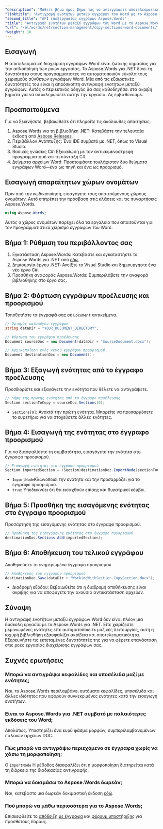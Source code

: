 ```yaml
---
"description": "Μάθετε βήμα προς βήμα πώς να αντιγράφετε αποτελεσματικά ενότητες μεταξύ εγγράφων Word χρησιμοποιώντας το Aspose.Words για .NET. Αυτός ο λεπτομερής οδηγός καλύπτει τις προϋποθέσεις, παραδείγματα κώδικα, συμβουλές για προχωρημένους και συχνές ερωτήσεις."
"linktitle": "Αντιγραφή ενοτήτων μεταξύ εγγράφων του Word με το Aspose.Words"
"second_title": "API επεξεργασίας εγγράφων Aspose.Words"
"title": "Αντιγραφή ενοτήτων μεταξύ εγγράφων του Word με το Aspose.Words"
"url": "/el/words/net/section-management/copy-sections-word-documents/"
"weight": 10
---
```


## Εισαγωγή

Η αποτελεσματική διαχείριση εγγράφων Word είναι ζωτικής σημασίας για την απλοποίηση των ροών εργασίας. Το Aspose.Words για .NET δίνει τη δυνατότητα στους προγραμματιστές να αυτοματοποιούν εύκολα τους χειρισμούς σύνθετων εγγράφων Word. Μία από τις εξαιρετικές δυνατότητές του είναι η απρόσκοπτη αντιγραφή ενοτήτων μεταξύ εγγράφων. Αυτός ο περιεκτικός οδηγός θα σας καθοδηγήσει στα ακριβή βήματα για να ολοκληρώσετε αυτήν την εργασία. Ας εμβαθύνουμε.

## Προαπαιτούμενα

Για να ξεκινήσετε, βεβαιωθείτε ότι πληροίτε τις ακόλουθες απαιτήσεις:

1. Aspose.Words για τη βιβλιοθήκη .NET: Κατεβάστε την τελευταία έκδοση από [Aspose Releases](https://releases.aspose.com/words/net/).
2. Περιβάλλον Ανάπτυξης: Ένα IDE συμβατό με .NET, όπως το Visual Studio.
3. Βασικές γνώσεις C#: Εξοικείωση με τον αντικειμενοστρεφή προγραμματισμό και τη σύνταξη C#.
4. Δείγματα αρχείων Word: Προετοιμάστε τουλάχιστον δύο δείγματα εγγράφων Word—ένα ως πηγή και ένα ως προορισμό.

## Εισαγωγή απαραίτητων χώρων ονομάτων

Πριν από την κωδικοποίηση, εισαγάγετε τους απαιτούμενους χώρους ονομάτων. Αυτό επιτρέπει την πρόσβαση στις κλάσεις και τις συναρτήσεις Aspose.Words.

```csharp
using Aspose.Words;
```

Αυτός ο χώρος ονομάτων παρέχει όλα τα εργαλεία που απαιτούνται για τον προγραμματιστικό χειρισμό εγγράφων του Word.

## Βήμα 1: Ρύθμιση του περιβάλλοντος σας

1. Εγκατάσταση Aspose.Words: Κατεβάστε και εγκαταστήστε το Aspose.Words για .NET από [εδώ](https://releases.aspose.com/words/net/).
2. Δημιουργία έργου .NET: Ανοίξτε το Visual Studio και δημιουργήστε ένα νέο έργο C#.
3. Προσθήκη αναφοράς Aspose.Words: Συμπεριλάβετε την αναφορά βιβλιοθήκης στο έργο σας.

## Βήμα 2: Φόρτωση εγγράφων προέλευσης και προορισμού

Τοποθετήστε τα έγγραφά σας σε `Document` αντικείμενα.

```csharp
// Ορισμός καταλόγου εγγράφων
string dataDir = "YOUR_DOCUMENT_DIRECTORY";

// Φόρτωση του εγγράφου προέλευσης
Document sourceDoc = new Document(dataDir + "SourceDocument.docx");

// Αρχικοποίηση ενός κενού εγγράφου προορισμού
Document destinationDoc = new Document();
```

## Βήμα 3: Εξαγωγή ενότητας από το έγγραφο προέλευσης

Προσδιορίστε και εξαγάγετε την ενότητα που θέλετε να αντιγράψετε.

```csharp
// Λήψη της πρώτης ενότητας από το έγγραφο προέλευσης
Section sectionToCopy = sourceDoc.Sections[0];
```

- `Sections[0]`: Ανακτά την πρώτη ενότητα. Μπορείτε να προσαρμόσετε το ευρετήριο για να στοχεύσετε άλλες ενότητες.

## Βήμα 4: Εισαγωγή της ενότητας στο έγγραφο προορισμού

Για να διασφαλίσετε τη συμβατότητα, εισαγάγετε την ενότητα στο έγγραφο προορισμού.

```csharp
// Εισαγωγή ενότητας στο έγγραφο προορισμού
Section importedSection = (Section)destinationDoc.ImportNode(sectionToCopy, true);
```

- `ImportNode`Κλωνοποιεί την ενότητα και την προσαρμόζει για το έγγραφο προορισμού.
- `true`: Υποδεικνύει ότι θα εισαχθούν επίσης και θυγατρικοί κόμβοι.

## Βήμα 5: Προσθήκη της εισαγόμενης ενότητας στο έγγραφο προορισμού

Προσάρτηση της εισαγόμενης ενότητας στο έγγραφο προορισμού.

```csharp
// Προσθήκη της εισαγόμενης ενότητας στο έγγραφο προορισμού
destinationDoc.Sections.Add(importedSection);
```

## Βήμα 6: Αποθήκευση του τελικού εγγράφου

Αποθηκεύστε το ενημερωμένο έγγραφο προορισμού.

```csharp
// Αποθήκευση του εγγράφου προορισμού
destinationDoc.Save(dataDir + "WorkingWithSection.CopySection.docx");
```

- Διαδρομή εξόδου: Βεβαιωθείτε ότι η διαδρομή αποθήκευσης είναι ακριβής για να αποφύγετε την ακούσια αντικατάσταση αρχείων.

## Σύναψη

Η αντιγραφή ενοτήτων μεταξύ εγγράφων Word δεν είναι πλέον μια δύσκολη εργασία με το Aspose.Words για .NET. Είτε χειρίζεστε μεμονωμένες ενότητες είτε αυτοματοποιείτε μαζικές λειτουργίες, αυτή η ισχυρή βιβλιοθήκη εξασφαλίζει ακρίβεια και αποτελεσματικότητα. Εξερευνήστε τις εκτεταμένες δυνατότητές της για να φέρετε επανάσταση στις ροές εργασίας διαχείρισης εγγράφων σας.

## Συχνές ερωτήσεις

### Μπορώ να αντιγράψω κεφαλίδες και υποσέλιδα μαζί με ενότητες;
Ναι, το Aspose.Words περιλαμβάνει αυτόματα κεφαλίδες, υποσέλιδα και άλλες ιδιότητες που αφορούν συγκεκριμένες ενότητες κατά την εισαγωγή ενοτήτων.

### Είναι το Aspose.Words για .NET συμβατό με παλαιότερες εκδόσεις του Word;
Απολύτως. Υποστηρίζει ένα ευρύ φάσμα μορφών, συμπεριλαμβανομένων παλαιών αρχείων DOC.

### Πώς μπορώ να αντιγράψω περιεχόμενο σε έγγραφα χωρίς να χάσω τη μορφοποίηση;
Ο `ImportNode` Η μέθοδος διασφαλίζει ότι η μορφοποίηση διατηρείται κατά τη διάρκεια της διαδικασίας αντιγραφής.

### Μπορώ να δοκιμάσω το Aspose.Words δωρεάν;
Ναι, κατεβάστε μια δωρεάν δοκιμαστική έκδοση [εδώ](https://releases.aspose.com/).

### Πού μπορώ να μάθω περισσότερα για το Aspose.Words;
Επισκεφθείτε το [απόδειξη με έγγραφα](https://reference.aspose.com/words/net/) και [φόρουμ υποστήριξης](https://forum.aspose.com/c/words/8) για πρόσθετους πόρους.